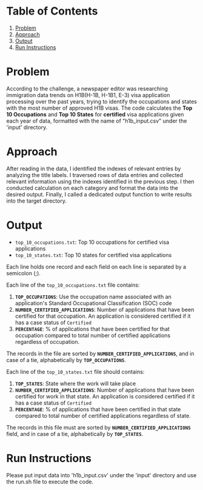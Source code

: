 # Table of Contents
1. [Problem](README.md#problem)
2. [Approach](README.md#approach)
3. [Output](README.md#output)
4. [Run Instructions](README.md#run-instructions)

# Problem

According to the challenge, a newspaper editor was researching immigration data trends on H1B(H-1B, H-1B1, E-3) visa application processing over the past years, trying to identify the occupations and states with the most number of approved H1B visas. The code calculates the **Top 10 Occupations** and **Top 10 States** for **certified** visa applications given each year of data, formatted with the name of "h1b_input.csv" under the 'input' directory.


# Approach

After reading in the data, I identified the indexes of relevant entries by analyzing the title labels. I traversed rows of data entries and collected relevant information using the indexes identified in the previous step. I then conducted calculation on each category and format the data into the desired output. Finally, I called a dedicated output function to write results into the target directory. 


# Output 

* `top_10_occupations.txt`: Top 10 occupations for certified visa applications
* `top_10_states.txt`: Top 10 states for certified visa applications

Each line holds one record and each field on each line is separated by a semicolon (;).

Each line of the `top_10_occupations.txt` file contains:
1. __`TOP_OCCUPATIONS`__: Use the occupation name associated with an application's Standard Occupational Classification (SOC) code
2. __`NUMBER_CERTIFIED_APPLICATIONS`__: Number of applications that have been certified for that occupation. An application is considered certified if it has a case status of `Certified`
3. __`PERCENTAGE`__: % of applications that have been certified for that occupation compared to total number of certified applications regardless of occupation. 

The records in the file are sorted by __`NUMBER_CERTIFIED_APPLICATIONS`__, and in case of a tie, alphabetically by __`TOP_OCCUPATIONS`__.

Each line of the `top_10_states.txt` file should contains:
1. __`TOP_STATES`__: State where the work will take place
2. __`NUMBER_CERTIFIED_APPLICATIONS`__: Number of applications that have been certified for work in that state. An application is considered certified if it has a case status of `Certified`
3. __`PERCENTAGE`__: % of applications that have been certified in that state compared to total number of certified applications regardless of state.

The records in this file must are sorted by __`NUMBER_CERTIFIED_APPLICATIONS`__ field, and in case of a tie, alphabetically by __`TOP_STATES`__. 


# Run Instructions

Please put input data into 'h1b_input.csv' under the 'input' directory and use the run.sh file to execute the code.
